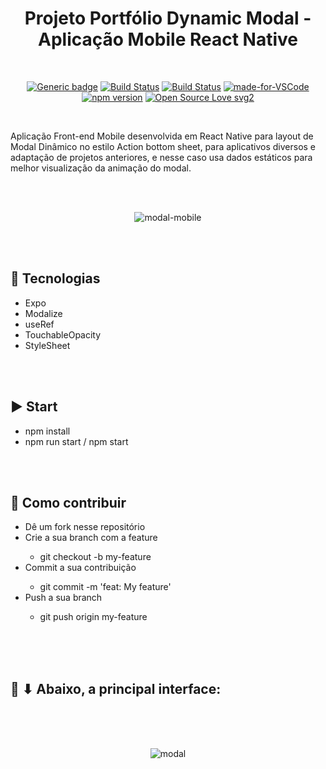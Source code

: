 <div align="center">

# Projeto Portfólio Dynamic Modal - Aplicação Mobile React Native

</div>

<br>

<div align="center">

[![Generic badge](https://img.shields.io/badge/Made%20by-Renan%20Borba-purple.svg)](https://shields.io/) [![Build Status](https://img.shields.io/github/stars/RenanBorba/react-native-dynamic-modal.svg)](https://github.com/RenanBorba/react-native-dynamic-modal) [![Build Status](https://img.shields.io/github/forks/RenanBorba/react-native-dynamic-modal.svg)](https://github.com/RenanBorba/react-native-dynamic-modal) [![made-for-VSCode](https://img.shields.io/badge/Made%20for-VSCode-1f425f.svg)](https://code.visualstudio.com/) [![npm version](https://badge.fury.io/js/react-native.svg)](https://badge.fury.io/js/react-native) [![Open Source Love svg2](https://badges.frapsoft.com/os/v2/open-source.svg?v=103)](https://github.com/ellerbrock/open-source-badges/)

</div>

<br>

Aplicação Front-end Mobile desenvolvida em React Native para layout de Modal Dinâmico no estilo Action bottom sheet, para aplicativos diversos e adaptação de projetos anteriores, e nesse caso usa dados estáticos para melhor visualização da animação do modal.

<br><br>

<div align="center">

![modal-mobile](https://user-images.githubusercontent.com/48495838/85452046-de5fb400-b570-11ea-9dfb-6cff512bd750.png)

</div>

<br><br>

## :rocket: Tecnologias
<ul>
  <li>Expo</li>
  <li>Modalize</li>
  <li>useRef</li>
  <li>TouchableOpacity</li>
  <li>StyleSheet</li>
</ul>

<br><br>

## :arrow_forward: Start
<ul>
  <li>npm install</li>
  <li>npm run start / npm start</li>
</ul>

<br><br>

## :punch: Como contribuir
<ul>
  <li>Dê um fork nesse repositório</li>
  <li>Crie a sua branch com a feature</li>
    <ul>
      <li>git checkout -b my-feature</li>
    </ul>
  <li>Commit a sua contribuição</li>
    <ul>
      <li>git commit -m 'feat: My feature'</li>
    </ul>
  <li>Push a sua branch</li>
    <ul>
      <li>git push origin my-feature</li>
    </ul>
</ul>
<br><br><br>

## :mega: ⬇ Abaixo, a principal interface:

<br><br><br>

<div align="center">
  
![modal](https://user-images.githubusercontent.com/48495838/85452207-094a0800-b571-11ea-8e66-eb65783f2b42.gif)

</div>
